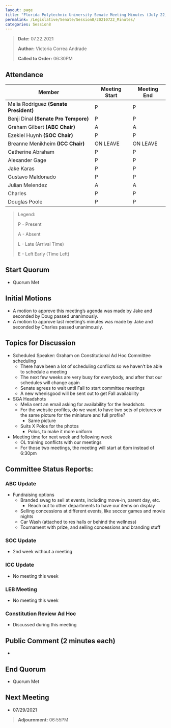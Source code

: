 ```yaml
---
layout: page
title: "Florida Polytechnic University Senate Meeting Minutes (July 22, 2021)"
permalink: /Legislative/Senate/Session8/20210722_Minutes/
categories: Session8
---
```


> **Date:** 07.22.2021
>
> **Author:** Victoria Correa Andrade
>
> **Called to Order:** 06:30PM

## Attendance

| Member                                 | Meeting Start | Meeting End |
| -------------------------------------- | ------------- | ----------- |
| Melia Rodriguez **(Senate President)** | P             | P           |
| Benji Dinal **(Senate Pro Tempore)**   | P             | P           |
| Graham Gilbert **(ABC Chair)**         | A             | A           |
| Ezekiel Huynh **(SOC Chair)**          | P             | P           |
| Breanne Menikheim **(ICC Chair)**      | ON LEAVE      | ON LEAVE    |
| Catherine Abraham                      | P             | P           |
| Alexander Gage                         | P             | P           |
| Jake Karas                             | P             | P           |
| Gustavo Maldonado                      | P             | P           |
| Julian Melendez                        | A             | A           |
| Charles                                | P             | P           |
| Douglas Poole                          | P             | P           |

> Legend:
>
> P - Present
>
> A - Absent
>
> L - Late (Arrival Time)
>
> E - Left Early (Time Left)

## Start Quorum
- Quorum Met

## Initial Motions
- A motion to approve this meeting’s agenda was made by Jake and seconded by Doug passed unanimously.
- A motion to approve last meeting’s minutes was made by Jake and seconded by Charles passed unanimously.  

## Topics for Discussion
- Scheduled Speaker: Graham on Constitutional Ad Hoc Committee scheduling 
  - There have been a lot of scheduling conflicts so we haven’t be able to schedule a meeting 
  - The next few weeks are very busy for everybody, and after that our schedules will change again 
  - Senate agrees to wait until Fall to start committee meetings 
  - A new whenisgood will be sent out to get Fall availability 
- SGA Headshots 
  - Melia sent an email asking for availability for the headshots 
  - For the website profiles, do we want to have two sets of pictures or the same picture for the miniature and full profile? 
    - Same picture 
  - Suits X Polos for the photos 
    - Polos, to make it more uniform 
- Meeting time for next week and following week 
  - OL training conflicts with our meetings 
  - For those two meetings, the meeting will start at 6pm instead of 6:30pm 

## Committee Status Reports:

### ABC Update
- Fundraising options 
  - Branded swag to sell at events, including move-in, parent day, etc. 
    - Reach out to other departments to have our items on display  
  - Selling concessions at different events, like soccer games and movie nights 
  - Car Wash (attached to res halls or behind the wellness) 
  - Tournament with prize, and selling concessions and branding stuff 

### SOC Update
- 2nd week without a meeting

### ICC Update
- No meeting this week

### LEB Meeting
- No meeting this week

### Constitution Review Ad Hoc
- Discussed during this meeting

## Public Comment (2 minutes each)
- 

## End Quorum
- Quorum Met

## Next Meeting
- 07/29/2021

> **Adjournment:** 06:55PM
